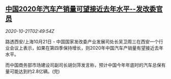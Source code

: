 <!--1603248876000-->
[中国2020年汽车产销量可望接近去年水平--发改委官员](https://cn.reuters.com/article/china-ndrc-2020-autos-1021-idCNKBS27609G)
------

<div><i>2020-10-21T02:49:54Z</i></div><p>路透西安/上海10月21日 - 中国国家发改委产业发展司处长吴卫周三在西安一个行业会议上表示，如果在第四季保持增长，则2020年中国汽车产销量有望接近去年水平。</p><p>而中国商务部市场建设司副司长胡剑萍发言称，预计中国今年年底时的汽车总保有量可能达到约2.8亿辆。(完)</p>
